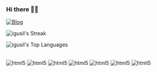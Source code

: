 ### Hi there 👋🏻

[![Blog](https://img.shields.io/badge/website-000000?style=for-the-badge&logo=About.me&logoColor=white)](https://joseigor.com)

![igusil's Streak](https://github-readme-streak-stats.herokuapp.com/?user=igusil&theme=nightowl&hide_border=true)

![igusil's Top Languages](https://github-readme-stats.vercel.app/api/top-langs/?username=igusil&theme=nightowl&show_icons=true&hide_border=true&layout=compact)

<div style="display: inline block"><br/>
  <img align="center" alt="html5" src="https://img.shields.io/badge/C-00599C?style=for-the-badge&logo=c&logoColor=white">
  <img align="center" alt="html5" src="https://img.shields.io/badge/Shell_Script-121011?style=for-the-badge&logo=gnu-bash&logoColor=white">
  <img align="center" alt="html5" src="https://img.shields.io/badge/JavaScript-323330?style=for-the-badge&logo=javascript&logoColor=F7DF1E">
  <img align="center" alt="html5" src="https://img.shields.io/badge/HTML5-E34F26?style=for-the-badge&logo=html5&logoColor=white">
  <img align="center" alt="html5" src="https://img.shields.io/badge/CSS3-1572B6?style=for-the-badge&logo=css3&logoColor=white">
  <img align="center" alt="html5" src="https://img.shields.io/badge/Linux-FCC624?style=for-the-badge&logo=linux&logoColor=black">
  <img align="center" alt="html5" src="https://img.shields.io/badge/Windows-0078D6?style=for-the-badge&logo=windows&logoColor=white">
</div>
